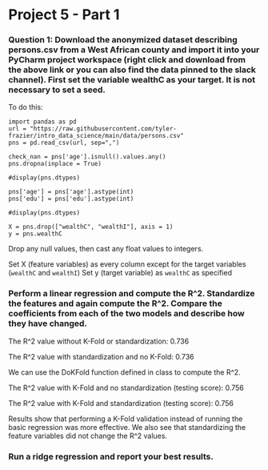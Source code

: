# Project 5 - Part 1

### Question 1: Download the anonymized dataset describing persons.csv from a West African county and import it into your PyCharm project workspace (right click and download from the above link or you can also find the data pinned to the slack channel). First set the variable wealthC as your target. It is not necessary to set a seed.

To do this: 

```
import pandas as pd
url = "https://raw.githubusercontent.com/tyler-frazier/intro_data_science/main/data/persons.csv"
pns = pd.read_csv(url, sep=",")

check_nan = pns['age'].isnull().values.any()
pns.dropna(inplace = True)

#display(pns.dtypes)

pns['age'] = pns['age'].astype(int)
pns['edu'] = pns['edu'].astype(int)

#display(pns.dtypes)

X = pns.drop(["wealthC", "wealthI"], axis = 1)
y = pns.wealthC
```
Drop any null values, then cast any float values to integers.

Set X (feature variables) as every column except for the target variables (`wealthC` and `wealthI`)
Set y (target variable) as `wealthC` as specified 

### Perform a linear regression and compute the R^2. Standardize the features and again compute the R^2. Compare the coefficients from each of the two models and describe how they have changed.

The R^2 value without K-Fold or standardization: 0.736

The R^2 value with standardization and no K-Fold:  0.736

We can use the DoKFold function defined in class to compute the R^2. 

The R^2 value with K-Fold and no standardization (testing score): 0.756

The R^2 value with K-Fold and standardization (testing score): 0.756

Results show that performing a K-Fold validation instead of running the basic regression was more effective. We also see that standardizing the feature variables did not change the R^2 values. 

### Run a ridge regression and report your best results.



















